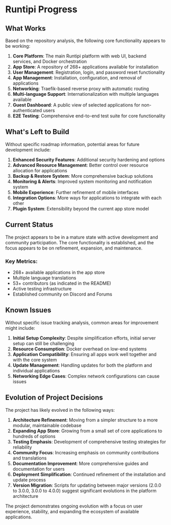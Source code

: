 # Runtipi Progress

## What Works

Based on the repository analysis, the following core functionality appears to be working:

1. **Core Platform**: The main Runtipi platform with web UI, backend services, and Docker orchestration
2. **App Store**: A repository of 268+ applications available for installation
3. **User Management**: Registration, login, and password reset functionality
4. **App Management**: Installation, configuration, and removal of applications
5. **Networking**: Traefik-based reverse proxy with automatic routing
6. **Multi-language Support**: Internationalization with multiple languages available
7. **Guest Dashboard**: A public view of selected applications for non-authenticated users
8. **E2E Testing**: Comprehensive end-to-end test suite for core functionality

## What's Left to Build

Without specific roadmap information, potential areas for future development include:

1. **Enhanced Security Features**: Additional security hardening and options
2. **Advanced Resource Management**: Better control over resource allocation for applications
3. **Backup & Restore System**: More comprehensive backup solutions
4. **Monitoring & Alerts**: Improved system monitoring and notification system
5. **Mobile Experience**: Further refinement of mobile interfaces
6. **Integration Options**: More ways for applications to integrate with each other
7. **Plugin System**: Extensibility beyond the current app store model

## Current Status

The project appears to be in a mature state with active development and community participation. The core functionality is established, and the focus appears to be on refinement, expansion, and maintenance.

### Key Metrics:
- 268+ available applications in the app store
- Multiple language translations
- 53+ contributors (as indicated in the README)
- Active testing infrastructure
- Established community on Discord and Forums

## Known Issues

Without specific issue tracking analysis, common areas for improvement might include:

1. **Initial Setup Complexity**: Despite simplification efforts, initial server setup can still be challenging
2. **Resource Consumption**: Docker overhead on low-end systems
3. **Application Compatibility**: Ensuring all apps work well together and with the core system
4. **Update Management**: Handling updates for both the platform and individual applications
5. **Networking Edge Cases**: Complex network configurations can cause issues

## Evolution of Project Decisions

The project has likely evolved in the following ways:

1. **Architecture Refinement**: Moving from a simpler structure to a more modular, maintainable codebase
2. **Expanding App Store**: Growing from a small set of core applications to hundreds of options
3. **Testing Emphasis**: Development of comprehensive testing strategies for reliability
4. **Community Focus**: Increasing emphasis on community contributions and translations
5. **Documentation Improvement**: More comprehensive guides and documentation for users
6. **Deployment Simplification**: Continued refinement of the installation and update process
7. **Version Migration**: Scripts for updating between major versions (2.0.0 to 3.0.0, 3.0.0 to 4.0.0) suggest significant evolutions in the platform architecture

The project demonstrates ongoing evolution with a focus on user experience, stability, and expanding the ecosystem of available applications.